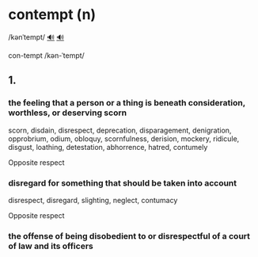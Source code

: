 # contempt (n)

/kənˈtempt/ [🔊](https://www.oxfordlearnersdictionaries.com/media/english/uk_pron/x/xco/xcont/xcontempt__gb_1.mp3) [🔊](https://www.oxfordlearnersdictionaries.com/media/english/us_pron/x/xco/xcont/xcontempt__us_1.mp3)

con-tempt /kən-ˈtempt/

## 1.

### the feeling that a person or a thing is beneath consideration, worthless, or deserving scorn

scorn, disdain, disrespect, deprecation, disparagement, denigration, opprobrium, odium, obloquy, scornfulness, derision, mockery, ridicule, disgust, loathing, detestation, abhorrence, hatred, contumely

Opposite respect

### disregard for something that should be taken into account

disrespect, disregard, slighting, neglect, contumacy

Opposite respect

### the offense of being disobedient to or disrespectful of a court of law and its officers